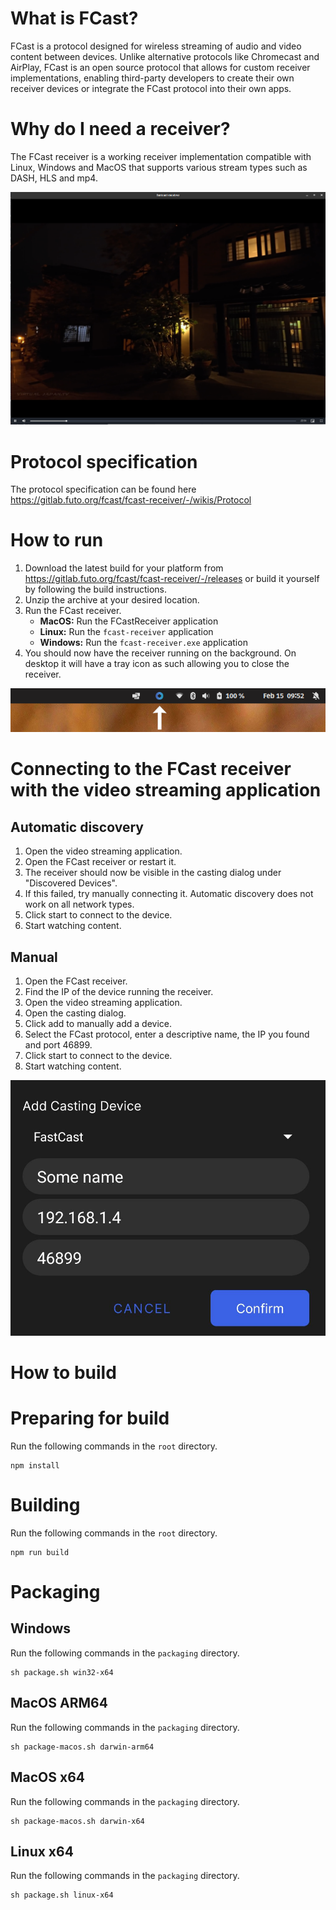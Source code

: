 # What is FCast?

FCast is a protocol designed for wireless streaming of audio and video content between devices. Unlike alternative protocols like Chromecast and AirPlay, FCast is an open source protocol that allows for custom receiver implementations, enabling third-party developers to create their own receiver devices or integrate the FCast protocol into their own apps.

# Why do I need a receiver?

The FCast receiver is a working receiver implementation compatible with Linux, Windows and MacOS that supports various stream types such as DASH, HLS and mp4.

![FCast receiver running on Linux](images/Untitled2.png)

# Protocol specification

The protocol specification can be found here https://gitlab.futo.org/fcast/fcast-receiver/-/wikis/Protocol

# How to run
1. Download the latest build for your platform from https://gitlab.futo.org/fcast/fcast-receiver/-/releases or build it yourself by following the build instructions.
2. Unzip the archive at your desired location.
3. Run the FCast receiver.
   - **MacOS:** Run the FCastReceiver application
   - **Linux:** Run the `fcast-receiver` application
   - **Windows:** Run the `fcast-receiver.exe` application
4. You should now have the receiver running on the background. On desktop it will have a tray icon as such allowing you to close the receiver.

![FCast receiver tray icon running on Linux](images/Untitled.png)

# Connecting to the FCast receiver with the video streaming application

## Automatic discovery

1. Open the video streaming application.
2. Open the FCast receiver or restart it.
3. The receiver should now be visible in the casting dialog under "Discovered Devices".
4. If this failed, try manually connecting it. Automatic discovery does not work on all network types.
5. Click start to connect to the device.
6. Start watching content.

## Manual

1. Open the FCast receiver.
2. Find the IP of the device running the receiver.
3. Open the video streaming application.
4. Open the casting dialog.
5. Click add to manually add a device.
6. Select the FCast protocol, enter a descriptive name, the IP you found and port 46899.
7. Click start to connect to the device.
8. Start watching content.

![Manual add dialog in video streaming app](images/Untitled3.png)

# How to build

# Preparing for build

Run the following commands in the `root` directory.

```
npm install
```

# Building

Run the following commands in the `root` directory.

```
npm run build
```

# Packaging

## Windows

Run the following commands in the `packaging` directory.

```
sh package.sh win32-x64
```

## MacOS ARM64

Run the following commands in the `packaging` directory.

```
sh package-macos.sh darwin-arm64
```

## MacOS x64

Run the following commands in the `packaging` directory.

```
sh package-macos.sh darwin-x64
```

## Linux x64

Run the following commands in the `packaging` directory.

```
sh package.sh linux-x64
```
